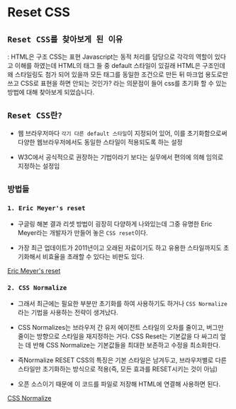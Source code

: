 # Reset CSS

## `Reset CSS를 찾아보게 된 이유`

: HTML은 구조 CSS는 표현 Javascript는 동적 처리를 담당으로 각각의 역할이 있다고 이해를 하였는데 HTML의 태그 들 중 default 스타일이 있길래 HTML은 구조인데 왜 스타일링도 첨가 되어 있을까 모든 태그를 동일한 조건으로 만든 뒤 마크업 용도로만 쓰고 CSS로 표현을 하면 안되는 것인가? 라는 의문점이 들어 css를 초기화 할 수 있는 방법에 대해 찾아보게 되었습니다.

## `Reset CSS란?`

- 웹 브라우저마다 `각기 다른 default 스타일`이 지정되어 있어, 이를 초기화함으로써 다양한 웹브라우저에서도 동일한 스타일이 적용되도록 하는 설정

- W3C에서 공식적으로 권장하는 기법이라기 보다는 실무에서 편의에 의해 임의로 지정하는 설정임

## `방법들`

### `1. Eric Meyer's reset`

- 구글링 해본 결과 리셋 방법이 굉장히 다양하게 나와있는데 그중 유명한 Eric Meyer라는 개발자가 만들어 놓은 `CSS reset`이다.

- 가장 최근 업데이트가 2011년이고 오래된 자료이기도 하고 유용한 스타일까지도 초기화해서 비효율을 초래할 수 있다는 비판도 있다.

[Eric Meyer's reset](https://meyerweb.com/eric/tools/css/reset/)

### `2. CSS Normalize`

- 그래서 최근에는 필요한 부분만 초기화를 하여 사용하기도 하거나 `CSS Normalize`라는 기법을 사용하는 전략이 생겨났다.

* CSS Normalizes는 브라우저 간 유저 에이전트 스타일의 오차를 줄이고, 버그만 줄이는 방향으로 스타일을 재지정하는 거다. CSS Reset는 기본값을 다 싸그리 엎는 데 반해 CSS Normalize는 기본값들을 최대한 보존하고 수정을 최소화한다.

* 즉Normalize RESET CSS의 특징은 기본 스타일은 남겨두고, 브라우저별로 다른 스타일만 초기화하는 방식으로 적용(즉, 모든 효과를 RESET시키는 것이 아님)

* 오픈 소스이기 때문에 이 코드를 파일로 저장해 HTML에 연결해 사용하면 된다.

[CSS Normalize](https://necolas.github.io/normalize.css/)
